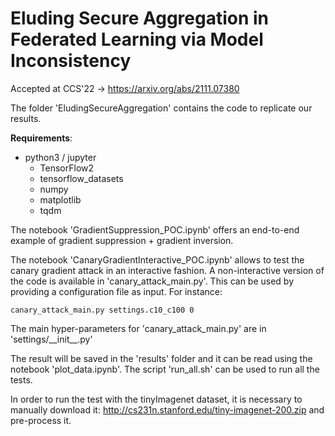# Eluding Secure Aggregation in Federated Learning via Model Inconsistency
Accepted at CCS'22 -> https://arxiv.org/abs/2111.07380

The folder 'EludingSecureAggregation' contains the code to replicate our results.

**Requirements**:

* python3 / jupyter
  * TensorFlow2
  * tensorflow_datasets 
  * numpy
  * matplotlib
  * tqdm

The notebook 'GradientSuppression_POC.ipynb' offers an end-to-end example of gradient suppression + gradient inversion.

The notebook 'CanaryGradientInteractive_POC.ipynb' allows to test the canary gradient attack in an interactive fashion. A non-interactive version of the code is available in 'canary_attack_main.py'. This can be used by providing a configuration file as input. For instance:

```
canary_attack_main.py settings.c10_c100 0
```

The main hyper-parameters for 'canary_attack_main.py' are in 'settings/\_\_init\_\_.py'

The result will be saved in the 'results' folder and it can be read using the notebook 'plot_data.ipynb'. The script 'run_all.sh' can be used to run all the tests.

In order to run the test with the tinyImagenet dataset, it is necessary to manually download it: http://cs231n.stanford.edu/tiny-imagenet-200.zip and pre-process it.
